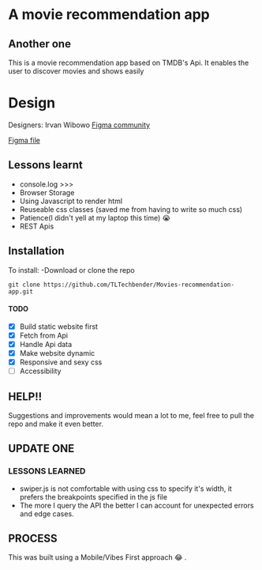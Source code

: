 # A movie recommendation app

## Another one
This is a movie recommendation app based on TMDB's Api.
It enables the user to discover movies and shows easily

# Design
Designers: Irvan Wibowo [Figma community](https://www.figma.com/@irvanwibowo) 

  [Figma file](https://www.figma.com/community/file/1240798278313263254)



## Lessons learnt
* console.log >>>
* Browser Storage
* Using Javascript to render html
* Reuseable css classes (saved me from having to write so much css)
* Patience(I didn't yell at my laptop this time) 😭 
* REST Apis



## Installation
 To install:
 -Download or clone the repo
 ```
git clone https://github.com/TLTechbender/Movies-recommendation-app.git
 ```

#### TODO
- [X] Build static website first
- [X] Fetch from Api
- [X] Handle Api data 
- [X] Make website dynamic
- [X] Responsive and sexy css
- [ ] Accessibility

 ## HELP!!
Suggestions and improvements would mean a lot to me, feel free to pull the repo and make it even better.


## UPDATE ONE
### LESSONS LEARNED
* swiper.js is not comfortable with using css to specify it's width, it prefers the breakpoints specified in the js file
* The more I query the API the better I can account for unexpected errors and edge cases.




 ## PROCESS
 This was built using a Mobile/Vibes First approach 😂 .
 
